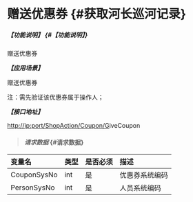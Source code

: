 # 赠送优惠券 {#获取河长巡河记录}

##### _【功能说明】_ {#【功能说明】}

赠送优惠券

_**【应用场景】**_

赠送优惠券

注：需先验证该优惠券属于操作人；

_**【接口地址】**_

[http://ip:port/ShopAction/Coupon/G](http://ip:port/HMQuery/PatrolRiver/GetPatrolRivers)iveCoupon

> #### _请求数据_ {#请求数据}

| 变量名 | 类型 | 是否必须 | 描述 |
| :--- | :--- | :--- | :--- |
| CouponSysNo | int | 是 | 优惠券系统编码 |
| PersonSysNo | int | 是 | 人员系统编码 |



